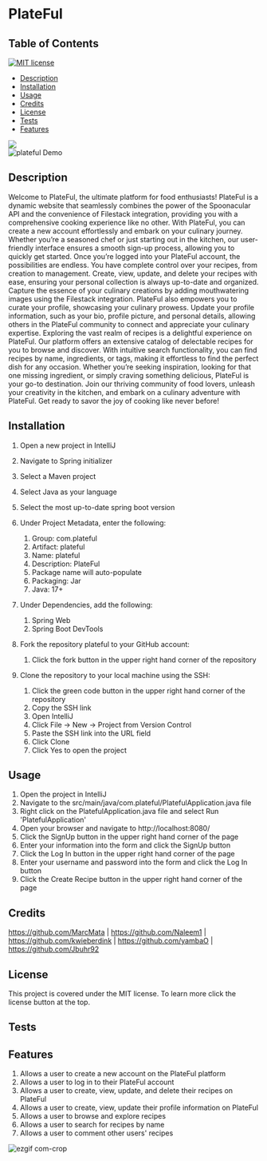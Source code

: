 # PlateFul
## Table of Contents
[![MIT license](https://img.shields.io/badge/License-MIT-blue.svg)](https://lbesson.mit-license.org/)
* [Description](#description)
* [Installation](#installation)
* [Usage](#usage)
* [Credits](#credits)
* [License](#license)
* [Tests](#tests)
* [Features](#features)

![](src/main/webapp/img/HomePage.png)
<br>
![plateful Demo](demo.gif)

## Description
Welcome to PlateFul, the ultimate platform for food enthusiasts! PlateFul is a dynamic website that seamlessly combines the power of the Spoonacular API and the convenience of Filestack integration, providing you with a comprehensive cooking experience like no other.
With PlateFul, you can create a new account effortlessly and embark on your culinary journey. Whether you’re a seasoned chef or just starting out in the kitchen, our user-friendly interface ensures a smooth sign-up process, allowing you to quickly get started.
Once you’re logged into your PlateFul account, the possibilities are endless. You have complete control over your recipes, from creation to management. Create, view, update, and delete your recipes with ease, ensuring your personal collection is always up-to-date and organized. Capture the essence of your culinary creations by adding mouthwatering images using the Filestack integration.
PlateFul also empowers you to curate your profile, showcasing your culinary prowess. Update your profile information, such as your bio, profile picture, and personal details, allowing others in the PlateFul community to connect and appreciate your culinary expertise.
Exploring the vast realm of recipes is a delightful experience on PlateFul. Our platform offers an extensive catalog of delectable recipes for you to browse and discover. With intuitive search functionality, you can find recipes by name, ingredients, or tags, making it effortless to find the perfect dish for any occasion.
Whether you’re seeking inspiration, looking for that one missing ingredient, or simply craving something delicious, PlateFul is your go-to destination. Join our thriving community of food lovers, unleash your creativity in the kitchen, and embark on a culinary adventure with PlateFul. Get ready to savor the joy of cooking like never before!

## Installation
1. Open a new project in IntelliJ
2. Navigate to Spring initializer
3. Select a Maven project
4. Select Java as your language
5. Select the most up-to-date spring boot version
6. Under Project Metadata, enter the following:
    1. Group: com.plateful
    2. Artifact: plateful
    3. Name: plateful
    4. Description: PlateFul
    5. Package name will auto-populate
    6. Packaging: Jar
    7. Java: 17+
 7. Under Dependencies, add the following:
    1. Spring Web
    2. Spring Boot DevTools  

8. Fork the repository plateful to your GitHub account:
   1. Click the fork button in the upper right hand corner of the repository    
9. Clone the repository to your local machine using the SSH:
   1. Click the green code button in the upper right hand corner of the repository
   2. Copy the SSH link
   3. Open IntelliJ
   4. Click File -> New -> Project from Version Control
   5. Paste the SSH link into the URL field
   6. Click Clone
   7. Click Yes to open the project

## Usage
1. Open the project in IntelliJ
2. Navigate to the src/main/java/com.plateful/PlatefulApplication.java file
3. Right click on the PlatefulApplication.java file and select Run 'PlatefulApplication'
4. Open your browser and navigate to http://localhost:8080/
5. Click the SignUp button in the upper right hand corner of the page
6. Enter your information into the form and click the SignUp button
7. Click the Log In button in the upper right hand corner of the page
8. Enter your username and password into the form and click the Log In button
9. Click the Create Recipe button in the upper right hand corner of the page
  

## Credits
https://github.com/MarcMata | https://github.com/Naleem1 | https://github.com/kwieberdink | https://github.com/yambaO | https://github.com/Jbuhr92 
## License

This project is covered under the MIT license. To learn more click the license button at the top.

## Tests

## Features

1. Allows a user to create a new account on the PlateFul platform
2. Allows a user to log in to their PlateFul account
3. Allows a user to create, view, update, and delete their recipes on PlateFul
4. Allows a user to create, view, update their profile information on PlateFul
5. Allows a user to browse and explore recipes 
6. Allows a user to search for recipes by name
7. Allows a user to comment other users' recipes

![ezgif com-crop](https://github.com/Plateful-capstone/plateful/assets/97055710/d315fc02-a27f-4894-8e38-99087f52c188)

